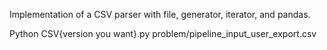 Implementation of a CSV parser with file, generator, iterator, and pandas.

Python CSV{version you want}.py problem/pipeline_input_user_export.csv